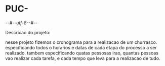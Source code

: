# PUC-
*--#--utf-8--#--*

Descricao do projeto:

nesse projeto fizemos o cronograma para a realizacao de um churrasco.
especificando todos o horarios e datas de cada etapa do processo a ser realizado.
tambem especificando quatas pessosas irao, quantas pessoas vao realizar cada tarefa, e cada tempo que leva para a realizacao de tudo. 